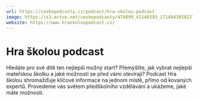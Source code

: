 ```yaml
---
url: https://ceskepodcasty.cz/podcast/hra-skolou-podcast
image: https://s3.actve.net/ceskepodcasty/474899_41140393_1714943058227_906c4debdf0ce_01b5d2077e.jpeg
website: https://www.hraskoloupodcast.cz/
---
```


# Hra školou podcast

Hledáte pro své dítě ten nejlepší možný start? Přemýšlíte, jak
vybrat nejlepší mateřskou školku a jaké možnosti se před vámi
otevírají? Podcast Hra školou shromažďuje klíčové informace na jednom
místě, přímo od kovaných expertů. Provedeme vás světem předškolního
vzdělávání a ukážeme, jaké máte možnosti.
